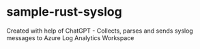 # sample-rust-syslog
Created with help of ChatGPT - Collects, parses and sends syslog messages to Azure Log Analytics Workspace
